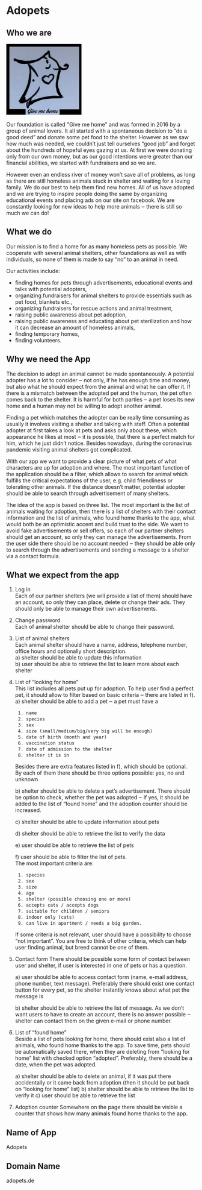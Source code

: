 # Adopets

<h2>Who we are</h2>
<p align="left">
  <img src="Logo.JPG" width="200" alt="accessibility text">
</p>

Our foundation is called "Give me home" and was formed in 2016 by a group of animal lovers. It all started with a spontaneous decision to “do a good deed” and donate some pet food to the shelter. However as we saw how much was needed, we couldn’t just tell ourselves “good job” and forget about the hundreds of hopeful eyes gazing at us. At first we were donating only from our own money, but as our good intentions were greater than our financial abilities, we started with fundraisers and so we are.

However even an endless river of money won’t save all of problems, as long as there are still homeless animals stuck in shelter and waiting for a loving family. We do our best to help them find new homes. All of us have adopted and we are trying to inspire people doing the same by organizing educational events and placing ads on our site on facebook. We are constantly looking for new ideas to help more animals ‒ there is still so much we can do!

<h2>What we do</h2>
Our mission is to find a home for as many homeless pets as possible. We cooperate with several animal shelters, other foundations as well as with individuals, so none of them is made to say “no” to an animal in need.

Our activities include:

* finding homes for pets through advertisements, educational events and talks with potential adopters,
* organizing fundraisers for animal shelters to provide essentials such as pet food, blankets etc.,
* organizing fundraisers for rescue actions and animal treatment,
* raising public awareness about pet adoption,
* raising public awareness and educating about pet sterilization and how it can decrease an amount of homeless animals,
* finding temporary homes,
* finding volunteers.

<h2>Why we need the App</h2>
The decision to adopt an animal cannot be made spontaneously. A potential adopter has a lot to consider ‒ not only, if he has enough time and money, but also what he should expect from the animal and what he can offer it. If there is a mismatch between the adopted pet and the human, the pet often comes back to the shelter. It is harmful for both parties ‒ a pet loses its new home and a human may not be willing to adopt another animal.

Finding a pet which matches the adopter can be really time consuming as usually it involves visiting a shelter and talking with staff. Often a potential adopter at first takes a look at pets and asks only about these, which appearance he likes at most ‒ it is possible, that there is a perfect match for him, which he just didn’t notice. Besides nowadays, during the coronavirus pandemic visiting animal shelters got complicated.

With our app we want to provide a clear picture of what pets of what characters are up for adoption and where. The most important function of the application should be a filter, which allows to search for animal which fulfills the critical expectations of the user, e.g. child friendliness or tolerating other animals. If the distance doesn’t matter, potential adopter should be able to search through advertisement of many shelters.

The idea of the app is based on three list. The most important is the list of animals waiting for adoption, then there is a list of shelters with their contact information and the list of animals, who found home thanks to the app, what would both be an optimistic accent and build trust to the side. We want to avoid fake advertisements or sell offers, so each of our partner shelters should get an account, so only they can manage the advertisements. From the user side there should be no account needed ‒ they should be able only to search through the advertisements and sending a message to a shelter via a contact formula.

<h2>What we expect from the app</h2>

1. Log in  
Each of our partner shelters (we will provide a list of them) should have an account, so only they can place, delete or change their ads. They should only be able to manage their own advertisements.

2. Change password  
Each of animal shelter should be able to change their password.

3. List of animal shelters  
Each animal shelter should have a name, address, telephone number, office hours and optionally short description.  
  a) shelter should be able to update this information  
  b) user should be able to retrieve the list to learn more about each shelter  

4. List of “looking for home”  
This list includes all pets put up for adoption. To help user find a perfect pet, it should allow to filter based on basic criteria ‒ there are listed in f).  
    a) shelter should be able to add a pet ‒ a pet must have a 
    
        1. name  
        2. species  
        3. sex  
        4. size (small/medium/big/very big will be enough)  
        5. date of birth (month and year)  
        6. vaccination status  
        7. date of admission to the shelter  
        8. shelter it is in  
    
    Besides there are extra features listed in f), which should be optional.  
    By each of them there should be three options possible:
    yes, no and unknown
    
    b) shelter should be able to delete a pet’s advertisement. There should be option to check, whether the pet was adopted ‒ if yes, it should be added to the list of “found home” and the adoption counter should be increased.  
    
    c) shelter should be able to update information about pets  
    
    d) shelter should be able to retrieve the list to verify the data  
    
    e) user should be able to retrieve the list of pets  
    
    f) user should be able to filter the list of pets.  
    The most important criteria are:
    
        1. species  
        2. sex  
        3. size  
        4. age  
        5. shelter (possible choosing one or more)  
        6. accepts cats / accepts dogs  
        7. suitable for children / seniors  
        8. indoor only (cats)  
        9. can live in apartment / needs a big garden.  
        
    If some criteria is not relevant, user should have a possibility to choose “not important”. You are free to think of other criteria, which can help user finding animal, but breed cannot be one of them.  
    
5. Contact form
There should be possible some form of contact between user and shelter, if user is interested in one of pets or has a question.

    a) user should be able to access contact form (name, e-mail address, phone number, text message). Preferably there should exist one contact button for every pet, so the shelter instantly knows about what pet the message is  
    
    b) shelter should be able to retrieve the list of message. As we don’t want users to have to create an account, there is no answer possible ‒ shelter can contact them on the given e-mail or phone number.

6. List of “found home”  
Beside a list of pets looking for home, there should exist also a list of animals, who found home thanks to the app. To save time, pets should be automatically saved there, when they are deleting from “looking for home” list with checked option “adopted”. Preferably, there should be a date, when the pet was adopted.

    a) shelter should be able to delete an animal, if it was put there accidentally or it came back from adoption (then it should be put back on “looking for home” list)
    b) shelter should be able to retrieve the list to verify it
    c) user should be able to retrieve the list
 
7. Adoption counter
Somewhere on the page there should be visible a counter that shows how many animals found home thanks to the app.

<h2>Name of App</h2>
Adopets

<h2>Domain Name</h2>
adopets.de
